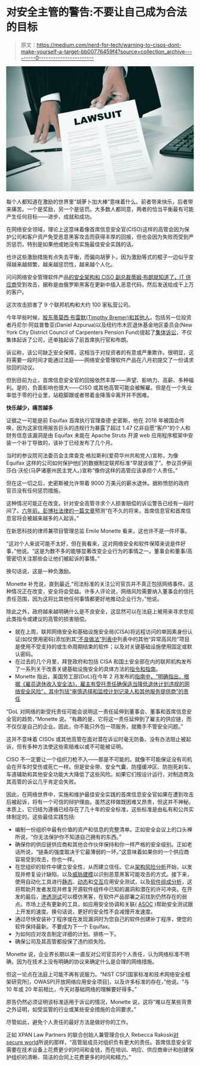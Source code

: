 # 对安全主管的警告:不要让自己成为合法的目标

> 原文：<https://medium.com/nerd-for-tech/warning-to-cisos-dont-make-yourself-a-target-bb00776459f4?source=collection_archive---------0----------------------->

![](img/a8733e2160f96dfc17fdd6dab74a76df.png)

每个人都知道在激励的世界里“胡萝卜加大棒”意味着什么。前者带来快乐，后者带来痛苦。一个是奖励，另一个是惩罚。大多数人都同意，两者的恰当平衡最有可能产生任何目标——进步、成就和成功。

在网络安全领域，理论上这意味着像首席信息安全官(CISO)这样的高管会因为保护公司和客户资产免受恶意黑客攻击而获得丰厚的回报，但也会因为失败而受到严厉惩罚，特别是如果他或她没有实施最佳安全实践的话。

也许这些激励措施有点失去平衡，而偏向胡萝卜。因为激励等式的棍子一边似乎变得越来越频繁，越来越惩罚性，越来越个人化。

问问网络安全管理软件产品[的安全架构和 CISO 副总裁蒂姆·布朗就知道了，IT 供应商](https://krebsonsecurity.com/2021/01/solarwinds-what-hit-us-could-hit-others/)受到攻击，据称是由俄罗斯黑客在更新中插入恶意代码，然后发送给成千上万的客户。

这次攻击损害了 9 个联邦机构和大约 100 家私营公司。

今年早些时候，[股东蒂莫西·布雷默(Timothy Bremer)和其他人](https://www.scmagazine.com/news/breach/solarwinds-lawsuits-merge-as-stockholders-begin-documenting-financial-losses)，包括另一位投资者丹尼尔·阿兹普鲁亚(Daniel Azpurua)以及纽约市木匠退休基金地区委员会(New York City District Council of Carpenters Pension Fund)提起了[集体诉讼](https://www.scribd.com/document/489866282/Bremer-vs-Solarwinds)，不仅集体起诉了公司，还单独起诉了前首席执行官和布朗。

诉讼称，该公司缺乏安全保障，这相当于对投资者的有意或严重欺诈。很明显，这将需要一段时间才能通过法庭——网络安全管理软件产品在八月初提交了一份请求驳回的动议。

但到目前为止，首席信息安全官的回报依然丰厚——声望、影响力、高薪、多种福利。是的，负面影响也很大——CISO 或其他高管可能会被解雇。但是在一个失业率低于零的行业里，站稳脚跟或者带着金降落伞离开并不困难。

**快乐越少，痛苦越多**

证据之一可能是前 Equifax 首席执行官理查德·史密斯，他在 2018 年被国会传唤，因为这家信用报告巨头的违规行为暴露了超过 1.47 亿非自愿“客户”的个人和财务信息该漏洞是由 Equifax 未能在 Apache Struts 开源 web 应用程序框架中安装一个补丁导致的，该补丁已经发布了几个月。

当时的参议院司法委员会主席查克·格拉斯利(爱荷华州共和党人)宣称，为像 Equifax 这样的公司如何保护他们的数据制定联邦标准“早就该做了”。参议员伊丽莎白·沃伦(马萨诸塞州民主党人。)宣称“像你这样的高管应该承担个人责任。”

但在这一切之后，史密斯被允许带着 9000 万美元的薪水退休。据称愤怒的政府官员没有任何惩罚措施。

这种情况可能正在改变。针对安全高管寻求个人损害赔偿的诉讼警告已经有一段时间了。[六年前，彭博社法律的一篇文章](https://news.bloomberglaw.com/business-and-practice/do-cios-and-cisos-get-covered-in-cybersecurity-litigation)预测“在不久的将来，首席信息官和首席信息官将会被越来越多的人起诉。”

在新思科技的律师兼项目管理总监 Emile Monette 看来，这也许不是一件坏事。

“这对个人来说可能不太好，但在我看来，这对网络安全和软件保障来说是件好事，”他说。“这是为数不多的能够显著改变企业行为的事情之一。董事会和董事/高管密切关注那些会让他们被起诉的事情。”

换句话说，这是一种负激励。

Monette 补充说，直到最近,“司法标准的关注公司官员并不真正包括网络事件。这种情况正在改变，安全将会受益。许多人评论说，网络风险需要纳入董事会的信托责任范围，因为这将比其他任何事情都更好地推动企业行为，”他说。

除此之外，政府越来越明确什么是不良安全，这显然可以在法庭上被用来寻求忽视此类指令或建议的高管的损害赔偿。

*   就在上周，联邦网络安全和基础设施安全局(CISA)将远程访问的单因素身份认证(如仅使用密码)添加到其[“不良做法”列表中](https://www.cisa.gov/BadPractices)列表中的其他“异常高风险”项目是使用不受支持的或生命周期结束的软件；以及对关键基础设施使用固定或默认密码。
*   在过去的几个月里，拜登政府和包括 CISA 和国土安全部在内的联邦机构发布了一系列关于改善关键基础设施安全的具体方法的[指令和指南](https://armerding.medium.com/report-critical-infrastructure-vulnerabilities-at-record-levels-bf44f38ff100)。
*   Monette 指出，美国劳工部(DoL)在今年 2 月发布的[指南中，“明确指出，根据《雇员退休收入安全法》，雇主有受托责任确保适当降低退休计划违规的网络安全风险”，其中包括“审慎选择和监控计划记录人和其他服务提供商”的责任](https://www.venable.com/insights/publications/2021/05/dol-cybersecurity-guidance-steps-to-protect)

“DoL 对网络的新受托责任可能会说明这一责任延伸到董事会、董事和首席信息安全官的趋势，”Monette 说。“有趣的是，它将这一责任延伸到了雇主的供应链，而不仅仅是自己的企业。因此，你不能只外包一项服务，就撒手不管安全问题。”

这并不意味着 CISOs 或其他高管在面对潜在诉讼时毫无防备。没有办法阻止被起诉，但有多种方法使这些索赔难以或不可能被证明。

CISO 不一定要让一个组织刀枪不入——那是不可能的。就像不可能保证没有司机会在开车时受伤或死亡一样。但是安全带、安全气囊、防撞缓冲区、防抱死刹车、车道辅助和其他安全功能大大降低了这些风险。如果它们按设计运行，对制造商及其高管的诉讼几乎肯定会失败。

因此，在网络世界中，实施和维护最佳安全实践的首席信息安全官如果在遭到攻击后被起诉，将有一个可信的辩护理由。虽然这样做既困难又昂贵，但这并不神秘。本质上，它归结为遵循已经存在了几十年的安全标准，这些标准是由私有和公共实体制定的。这些最佳实践包括:

*   编制一份组织中最有价值的资产和信息的完整清单。正如安全会议上的口头禅所说，“你无法保护你不知道自己拥有的东西。”
*   确保你的供应链供应商和其他合作伙伴保持和你一样严格的安全级别。正如老话所说，“链条的强度取决于它最薄弱的一环。”这意味着如果你的一个供应商容易受到攻击，你也一样。
*   在您组织的软件中建立安全性，从而建立信任。它从[架构风险分析](https://www.synopsys.com/software-integrity/software-security-services/software-architecture-design/risk-analysis.html?cmp=pr-sig&utm_medium=referral)开始，以发现并修复设计缺陷，以及[威胁建模](https://www.synopsys.com/software-integrity/software-security-services/software-architecture-design/threat-modeling.html?cmp=pr-sig&utm_medium=referral)以识别恶意黑客可能攻击的方式。接下来，使用自动化工具进行[静态](https://www.synopsys.com/software-integrity/security-testing/static-analysis-sast.html?cmp=pr-sig&utm_medium=referral)、[动态](https://www.synopsys.com/software-integrity/application-security-testing-services/dynamic-analysis-dast.html?cmp=pr-sig&utm_medium=referral)和[交互](https://www.synopsys.com/software-integrity/security-testing/interactive-application-security-testing.html?cmp=pr-sig&utm_medium=referral)应用安全测试，以及[软件组成分析](https://www.synopsys.com/software-integrity/security-testing/software-composition-analysis.html?cmp=pr-sig&utm_medium=referral)，这将帮助开发者发现并修复开源软件组件中已知的漏洞和潜在的许可冲突。在开发的最后，[渗透测试](https://www.synopsys.com/software-integrity/application-security-testing-services/penetration-testing.html?cmp=pr-sig&utm_medium=referral)可以模仿黑客，在软件产品部署之前找到仍然存在的弱点。市场上还有更新的工具，如应用安全协调和关联( [ASOC](https://www.synopsys.com/glossary/what-is-application-security-orchestration-and-correlation.html?cmp=pr-sig&utm_medium=referral) )帮助安全测试跟上开发的速度。换句话说，更好的安全性不会减慢开发速度。
*   通过尽快安装补丁程序或在发现漏洞时为您自己的软件创建补丁程序，使您的软件保持最新。不要成为下一个 Equifax。
*   为如何应对攻击制定详细的计划。排练一下。
*   确保公司及其高管都投保了违约损失险。

Monette 说，企业界长期以来一直反对公司官员的个人责任，认为网络标准不明确，因为在技术上没有明确的协议来确定什么是合理的网络措施。

但这一论点在法庭上可能不再有说服力。“NIST CSF[国家标准和技术网络安全框架研究所]，OWASP[开放网络应用安全项目]，以及许多标准的存在，”他说。“与 10 年或 20 年前相比，今天对基础网络的理解要好得多。”

原告仍然必须证明该标准适用于诉讼的情况，Monette 说，这将“难以在某些背景之外证明，如受监管的行业或某些安全措施的合同要求。”

尽管如此，避免个人责任的最好方法是做好你的工作。

正如 XPAN Law Partners 的联合创始人兼管理合伙人 Rebecca Rakoski[对 secure world](https://www.secureworld.io/industry-news/ciso-lawsuit-solarwinds)所说的那样，“高管层成员对组织负有更大的责任。首席信息安全官需要在技术设备上花费更少的时间和金钱，而在培训、响应、供应商审计和创建保护组织的清晰、简洁的合同上花费更多的时间和精力。”